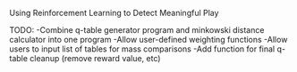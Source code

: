 Using Reinforcement Learning to Detect Meaningful Play

TODO:
-Combine q-table generator program and minkowski distance calculator into one program
-Allow user-defined weighting functions
-Allow users to input list of tables for mass comparisons
-Add function for final q-table cleanup (remove reward value, etc)
